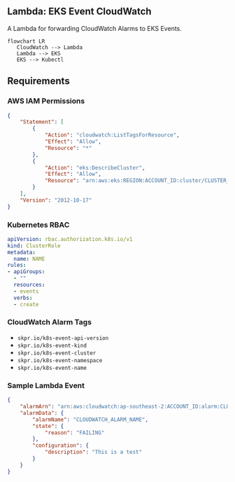 Lambda: EKS Event CloudWatch
----------------------------

A Lambda for forwarding CloudWatch Alarms to EKS Events.

```mermaid
flowchart LR
   CloudWatch --> Lambda
   Lambda --> EKS
   EKS --> Kubectl
```

## Requirements

### AWS IAM Permissions

```json
{
    "Statement": [
        {
            "Action": "cloudwatch:ListTagsForResource",
            "Effect": "Allow",
            "Resource": "*"
        },
        {
            "Action": "eks:DescribeCluster",
            "Effect": "Allow",
            "Resource": "arn:aws:eks:REGION:ACCOUNT_ID:cluster/CLUSTER_NAME"
        }
    ],
    "Version": "2012-10-17"
}
```

### Kubernetes RBAC

```yaml
apiVersion: rbac.authorization.k8s.io/v1
kind: ClusterRole
metadata:
  name: NAME
rules:
- apiGroups:
  - ""
  resources:
  - events
  verbs:
  - create
```

### CloudWatch Alarm Tags


* `skpr.io/k8s-event-api-version`
* `skpr.io/k8s-event-kind`
* `skpr.io/k8s-event-cluster`
* `skpr.io/k8s-event-namespace`
* `skpr.io/k8s-event-name`

### Sample Lambda Event

```json
{
	"alarmArn": "arn:aws:cloudwatch:ap-southeast-2:ACCOUNT_ID:alarm:CLOUDWATCH_ALARM_NAME",
	"alarmData": {
		"alarmName": "CLOUDWATCH_ALARM_NAME",
		"state": {
			"reason": "FAILING"
		},
		"configuration": {
			"description": "This is a test"
		}
	}
}
```
